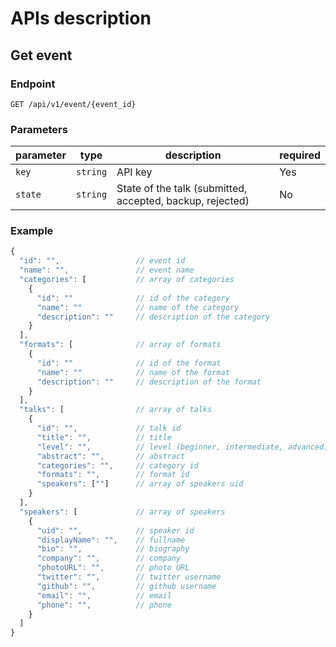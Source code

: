 # APIs description

## Get event

### Endpoint

`GET /api/v1/event/{event_id}`

### Parameters

| parameter    | type      | description                                               | required |
| ------------ | --------- | --------------------------------------------------------- | -------- |
| `key`        | `string`  | API key                                                   | Yes      |
| `state`      | `string`  | State of the talk (submitted, accepted, backup, rejected) | No       |

### Example

```js
{
  "id": "",                 // event id
  "name": "",               // event name
  "categories": [           // array of categories
    {
      "id": ""              // id of the category
      "name": ""            // name of the category
      "description": ""     // description of the category
    }
  ],
  "formats": [              // array of formats
    {
      "id": ""              // id of the format
      "name": ""            // name of the format
      "description": ""     // description of the format
    }
  ],
  "talks": [                // array of talks
    {
      "id": "",             // talk id
      "title": "",          // title
      "level": "",          // level (beginner, intermediate, advanced)
      "abstract": "",       // abstract
      "categories": "",     // category id
      "formats": "",        // format id
      "speakers": [""]      // array of speakers uid
    }
  ],
  "speakers": [             // array of speakers
    {
      "uid": "",            // speaker id
      "displayName": "",    // fullname
      "bio": "",            // biography
      "company": "",        // company
      "photoURL": "",       // photo URL
      "twitter": "",        // twitter username
      "github": "",         // github username
      "email": "",          // email
      "phone": "",          // phone
    }
  ]
}
```
